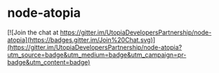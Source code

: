 # node-atopia

[![Join the chat at https://gitter.im/UtopiaDevelopersPartnership/node-atopia](https://badges.gitter.im/Join%20Chat.svg)](https://gitter.im/UtopiaDevelopersPartnership/node-atopia?utm_source=badge&utm_medium=badge&utm_campaign=pr-badge&utm_content=badge)
